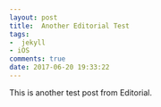 ```yaml
---
layout: post
title:  Another Editorial Test
tags: 
-  jekyll
- iOS
comments: true
date: 2017-06-20 19:33:22
---
```


This is another test post from Editorial.
